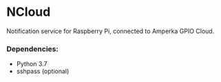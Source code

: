 # NCloud

Notification service for Raspberry Pi, connected to Amperka GPIO Cloud.


### Dependencies:
* Python 3.7
* sshpass (optional)
